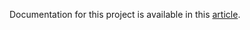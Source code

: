 Documentation for this project is available in this [article](https://www.c-sharpcorner.com/article/how-to-access-parameters-from-aws-systems-manager-parameter-store-in-net-6-web2/).
